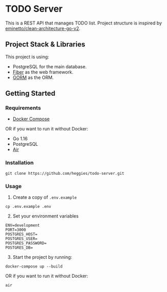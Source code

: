# TODO Server
This is a REST API that manages TODO list. Project structure is inspired by [eminetto/clean-architecture-go-v2](https://github.com/eminetto/clean-architecture-go-v2).

## Project Stack & Libraries
This project is using:

- PostgreSQL for the main database.
- [Fiber](https://github.com/gofiber/fiber) as the web framework.
- [GORM](https://github.com/go-gorm/gorm) as the ORM.

## Getting Started

### Requirements
- [Docker Compose](https://docs.docker.com/compose/install)

OR if you want to run it without Docker:
- Go 1.16
- PostgreSQL
- [Air](https://github.com/cosmtrek/air)

### Installation
```
git clone https://github.com/heggies/todo-server.git
```

### Usage
1. Create a copy of `.env.example`

```
cp .env.example .env
```

2. Set your environment variables

```
ENV=development
PORT=3000
POSTGRES_HOST=
POSTGRES_USER=
POSTGRES_PASSWORD=
POSTGRES_DB=
```

3. Start the project by running:

```
docker-compose up --build
```

OR if you want to run it without Docker:

```
air
```